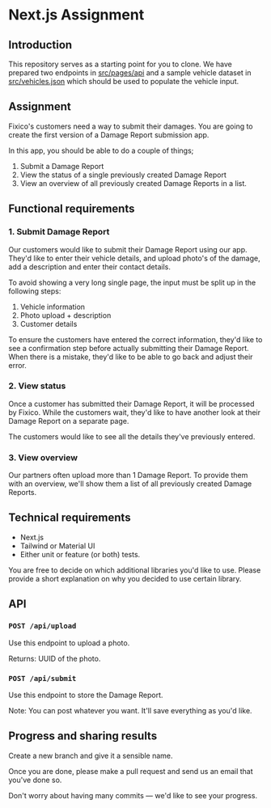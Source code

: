 # Next.js Assignment

## Introduction

This repository serves as a starting point for you to clone. We have prepared two endpoints in [src/pages/api](src/pages/api) and a sample vehicle dataset in [src/vehicles.json](src/vehicles.json) which should be used to populate the vehicle input.

## Assignment

Fixico's customers need a way to submit their damages. You are going to create the first version of a Damage Report submission app.

In this app, you should be able to do a couple of things; 

1. Submit a Damage Report
2. View the status of a single previously created Damage Report
3. View an overview of all previously created Damage Reports in a list.

## Functional requirements

### 1. Submit Damage Report

Our customers would like to submit their Damage Report using our app. They'd like to enter their vehicle details, and upload photo's of the damage, add a description and enter their contact details. 

To avoid showing a very long single page, the input must be split up in the following steps: 

1. Vehicle information
2. Photo upload + description
3. Customer details

To ensure the customers have entered the correct information, they'd like to see a confirmation step before actually submitting their Damage Report. When there is a mistake, they'd like to be able to go back and adjust their error.

### 2. View status

Once a customer has submitted their Damage Report, it will be processed by Fixico. While the customers wait, they'd like to have another look at their Damage Report on a separate page.

The customers would like to see all the details they've previously entered.

### 3. View overview

Our partners often upload more than 1 Damage Report. To provide them with an overview, we'll show them a list of all previously created Damage Reports.

## Technical requirements

- Next.js
- Tailwind or Material UI
- Either unit or feature (or both) tests.

You are free to decide on which additional libraries you'd like to use. Please provide a short explanation on why you decided to use certain library.

## API

### `POST /api/upload`

Use this endpoint to upload a photo.

Returns: UUID of the photo.

### `POST /api/submit`

Use this endpoint to store the Damage Report.

Note: You can post whatever you want. It'll save everything as you'd like.

## Progress and sharing results

Create a new branch and give it a sensible name.

Once you are done, please make a pull request and send us an email that you've done so.

Don't worry about having many commits — we'd like to see your progress.